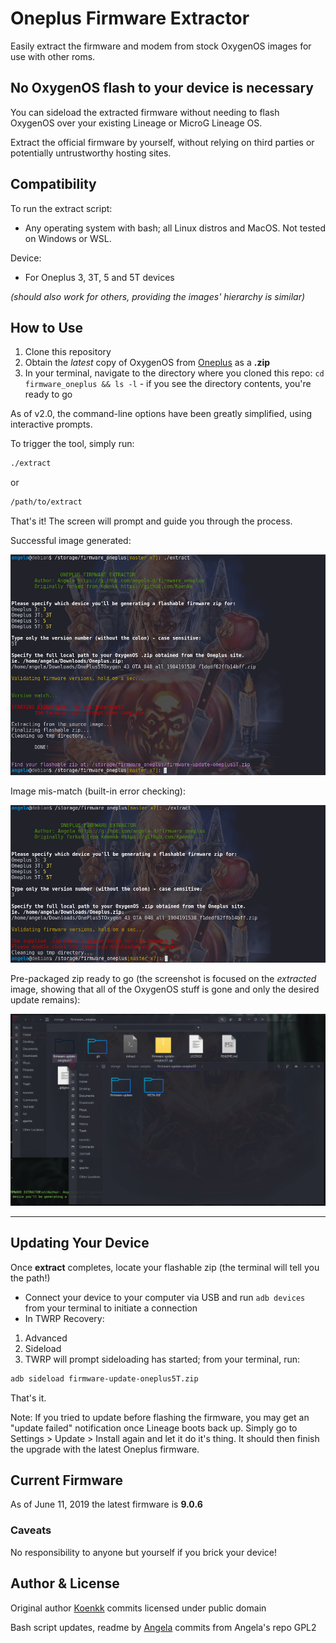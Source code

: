 # Oneplus Firmware Extractor
Easily extract the firmware and modem from stock OxygenOS images for use with other roms.

## No OxygenOS flash to your device is necessary
You can sideload the extracted firmware without needing to flash OxygenOS over your existing Lineage or MicroG Lineage OS.

Extract the official firmware by yourself, without relying on third parties or potentially untrustworthy hosting sites.

## Compatibility
To run the extract script:
- Any operating system with bash; all Linux distros and MacOS.  Not tested on Windows or WSL.

Device:
- For Oneplus 3, 3T, 5 and 5T devices

*(should also work for others, providing the images' hierarchy is similar)*

## How to Use
1. Clone this repository
2. Obtain the *latest* copy of OxygenOS from [Oneplus](https://www.oneplus.com/support/softwareupgrade) as a **.zip**
3. In your terminal, navigate to the directory where you cloned this repo: `cd firmware_oneplus && ls -l` - if you see the directory contents, you're ready to go

As of v2.0, the command-line options have been greatly simplified, using interactive prompts.

To trigger the tool, simply run:

```bash
./extract
```
or
```bash
/path/to/extract
```
That's it!  The screen will prompt and guide you through the process.

Successful image generated:

![Flashable Firmware Generated](./img/flashable.png)


Image mis-match (built-in error checking):

![Image Mis-Match](./img/invalid-img.png)


Pre-packaged zip ready to go (the screenshot is focused on the *extracted* image, showing that all of the OxygenOS stuff is gone and only the desired update remains):

![Generated Image](./img/generated-files.png)

***

## Updating Your Device
Once **extract** completes, locate your flashable zip (the terminal will tell you the path!)

- Connect your device to your computer via USB and run `adb devices` from your terminal to initiate a connection
- In TWRP Recovery:


1. Advanced
2. Sideload
3. TWRP will prompt sideloading has started; from your terminal, run:
```bash
adb sideload firmware-update-oneplus5T.zip
```

That's it.

Note: If you tried to update before flashing the firmware, you may get an "update failed" notification once Lineage boots back up.  Simply go to Settings > Update > Install again and let it do it's thing.  It should then finish the upgrade with the latest Oneplus firmware.

## Current Firmware
As of June 11, 2019 the latest firmware is **9.0.6**

### Caveats
No responsibility to anyone but yourself if you brick your device!

## Author & License
Original author [Koenkk](https://github.com/Koenkk) commits licensed under public domain

Bash script updates, readme by [Angela](https://github.com/angela-d) commits from Angela's repo GPL2
